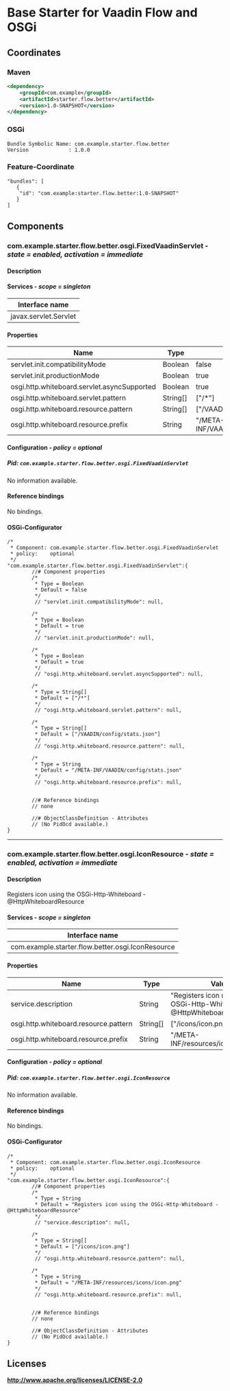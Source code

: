 # Base Starter for Vaadin Flow and OSGi

## Coordinates

### Maven

```xml
<dependency>
    <groupId>com.example</groupId>
    <artifactId>starter.flow.better</artifactId>
    <version>1.0-SNAPSHOT</version>
</dependency>
```

### OSGi

```
Bundle Symbolic Name: com.example.starter.flow.better
Version             : 1.0.0
```

### Feature-Coordinate

```
"bundles": [
   {
    "id": "com.example:starter.flow.better:1.0-SNAPSHOT"
   }
]
```

## Components

### com.example.starter.flow.better.osgi.FixedVaadinServlet - *state = enabled, activation = immediate*

#### Description

#### Services - *scope = singleton*

|Interface name |
|--- |
|javax.servlet.Servlet |

#### Properties

|Name |Type |Value |
|--- |--- |--- |
|servlet.init.compatibilityMode |Boolean |false |
|servlet.init.productionMode |Boolean |true |
|osgi.http.whiteboard.servlet.asyncSupported |Boolean |true |
|osgi.http.whiteboard.servlet.pattern |String[] |["/*"] |
|osgi.http.whiteboard.resource.pattern |String[] |["/VAADIN/config/stats.json"] |
|osgi.http.whiteboard.resource.prefix |String |"/META-INF/VAADIN/config/stats.json" |

#### Configuration - *policy = optional*

##### Pid: `com.example.starter.flow.better.osgi.FixedVaadinServlet`

No information available.

#### Reference bindings

No bindings.

#### OSGi-Configurator


```
/*
 * Component: com.example.starter.flow.better.osgi.FixedVaadinServlet
 * policy:    optional
 */
"com.example.starter.flow.better.osgi.FixedVaadinServlet":{
        //# Component properties
        /*
         * Type = Boolean
         * Default = false
         */
         // "servlet.init.compatibilityMode": null,

        /*
         * Type = Boolean
         * Default = true
         */
         // "servlet.init.productionMode": null,

        /*
         * Type = Boolean
         * Default = true
         */
         // "osgi.http.whiteboard.servlet.asyncSupported": null,

        /*
         * Type = String[]
         * Default = ["/*"]
         */
         // "osgi.http.whiteboard.servlet.pattern": null,

        /*
         * Type = String[]
         * Default = ["/VAADIN/config/stats.json"]
         */
         // "osgi.http.whiteboard.resource.pattern": null,

        /*
         * Type = String
         * Default = "/META-INF/VAADIN/config/stats.json"
         */
         // "osgi.http.whiteboard.resource.prefix": null,


        //# Reference bindings
        // none

        //# ObjectClassDefinition - Attributes
        // (No PidOcd available.)
}
```

---

### com.example.starter.flow.better.osgi.IconResource - *state = enabled, activation = immediate*

#### Description

Registers icon using the OSGi-Http-Whiteboard - @HttpWhiteboardResource

#### Services - *scope = singleton*

|Interface name |
|--- |
|com.example.starter.flow.better.osgi.IconResource |

#### Properties

|Name |Type |Value |
|--- |--- |--- |
|service.description |String |"Registers icon using the OSGi-Http-Whiteboard - @HttpWhiteboardResource" |
|osgi.http.whiteboard.resource.pattern |String[] |["/icons/icon.png"] |
|osgi.http.whiteboard.resource.prefix |String |"/META-INF/resources/icons/icon.png" |

#### Configuration - *policy = optional*

##### Pid: `com.example.starter.flow.better.osgi.IconResource`

No information available.

#### Reference bindings

No bindings.

#### OSGi-Configurator


```
/*
 * Component: com.example.starter.flow.better.osgi.IconResource
 * policy:    optional
 */
"com.example.starter.flow.better.osgi.IconResource":{
        //# Component properties
        /*
         * Type = String
         * Default = "Registers icon using the OSGi-Http-Whiteboard - @HttpWhiteboardResource"
         */
         // "service.description": null,

        /*
         * Type = String[]
         * Default = ["/icons/icon.png"]
         */
         // "osgi.http.whiteboard.resource.pattern": null,

        /*
         * Type = String
         * Default = "/META-INF/resources/icons/icon.png"
         */
         // "osgi.http.whiteboard.resource.prefix": null,


        //# Reference bindings
        // none

        //# ObjectClassDefinition - Attributes
        // (No PidOcd available.)
}
```

## Licenses

**http://www.apache.org/licenses/LICENSE-2.0**